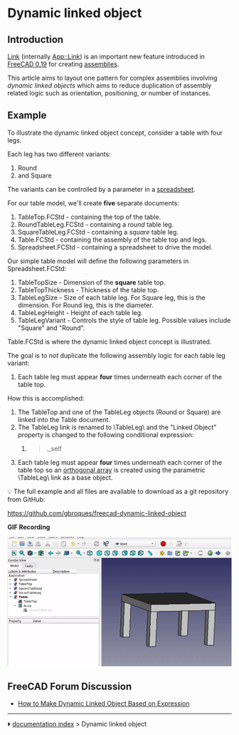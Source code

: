 # Dynamic linked object
## Introduction

[ Link](Std_Link.md) (internally [App::Link](App_Link.md)) is an important new feature introduced in [FreeCAD 0.19](Release_notes_0.19.md) for creating [assemblies](Assembly.md).

This article aims to layout one pattern for complex assemblies involving *dynamic linked objects* which aims to reduce duplication of assembly related logic such as orientation, positioning, or number of instances.

## Example

To illustrate the dynamic linked object concept, consider a table with four legs.

Each leg has two different variants:

1.  Round
2.  and Square

The variants can be controlled by a parameter in a [spreadsheet](Spreadsheet.md).

For our table model, we\'ll create **five** separate documents:

1.  TableTop.FCStd - containing the top of the table.
2.  RoundTableLeg.FCStd - containing a *round* table leg.
3.  SquareTableLeg.FCStd - containing a *square* table leg.
4.  Table.FCStd - containing the assembly of the table top and legs.
5.  Spreadsheet.FCStd - containing a spreadsheet to drive the model.

Our simple table model will define the following parameters in Spreadsheet.FCStd:

1.  TableTopSize - Dimension of the **square** table top.
2.  TableTopThickness - Thickness of the table top.
3.  TableLegSize - Size of each table leg. For Square leg, this is the dimension. For Round leg, this is the diameter.
4.  TableLegHeight - Height of each table leg.
5.  TableLegVariant - Controls the style of table leg. Possible values include \"Square\" and \"Round\".

Table.FCStd is where the dynamic linked object concept is illustrated.

The goal is to *not* duplicate the following assembly logic for each table leg variant:

1.  Each table leg must appear **four** times underneath each corner of the table top.

How this is accomplished:

1.  The TableTop and one of the TableLeg objects (Round or Square) are linked into the Table document.
2.  The TableLeg link is renamed to \TableLeg\ and the \"Linked Object\" property is changed to the following conditional expression:
    1.  >._self
3.  Each table leg must appear **four** times underneath each corner of the table top so an [orthogonal array](Draft_OrthoArray.md) is created using the parametric \TableLeg\ link as a base object.

💡 The full example and all files are available to download as a git repository from GitHub:

<https://github.com/gbroques/freecad-dynamic-linked-object>

**GIF Recording**

![](images/Dynamic-table-leg.gif )

## FreeCAD Forum Discussion 

-   [How to Make Dynamic Linked Object Based on Expression](https://forum.freecadweb.org/viewtopic.php?f=8&t=57242)



---
⏵ [documentation index](../README.md) > Dynamic linked object
